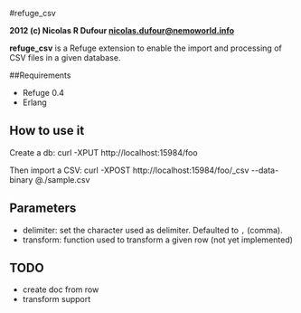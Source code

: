 #refuge_csv

**2012 (c) Nicolas R Dufour <nicolas.dufour@nemoworld.info>**

**refuge_csv** is a Refuge extension to enable the import and processing of CSV files in a given database.

##Requirements

* Refuge 0.4
* Erlang

## How to use it

Create a db:
    curl -XPUT http://localhost:15984/foo

Then import a CSV:
    curl -XPOST http://localhost:15984/foo/_csv --data-binary @./sample.csv

## Parameters

- delimiter: set the character used as delimiter. Defaulted to `,` (comma).
- transform: function used to transform a given row (not yet implemented)

## TODO

- create doc from row
- transform support
